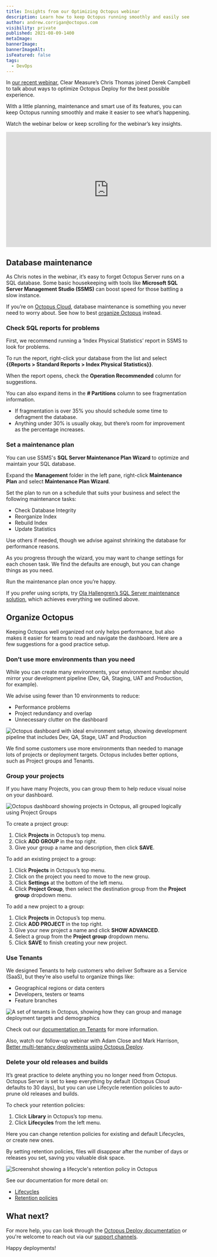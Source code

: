```yaml
---
title: Insights from our Optimizing Octopus webinar
description: Learn how to keep Octopus running smoothly and easily see what’s happening, with a little planning, maintenance and smart use of Octopus features.
author: andrew.corrigan@octopus.com
visibility: private
published: 2021-08-09-1400
metaImage: 
bannerImage: 
bannerImageAlt:
isFeatured: false
tags:
  - DevOps
---
```


In [our recent webinar](https://octopus.com/events/optimizing-octopus-deploy-with-clear-measure), Clear Measure’s Chris Thomas joined Derek Campbell to talk about ways to optimize Octopus Deploy for the best possible experience.

With a little planning, maintenance and smart use of its features, you can keep Octopus running smoothly and make it easier to see what’s happening.

Watch the webinar below or keep scrolling for the webinar’s key insights.

<iframe width="560" height="315" src="https://www.youtube.com/embed/4T3vMBdTy9o" title="YouTube video player" frameborder="0" allow="accelerometer; autoplay; clipboard-write; encrypted-media; gyroscope; picture-in-picture" allowfullscreen></iframe>

## Database maintenance

As Chris notes in the webinar, it’s easy to forget Octopus Server runs on a SQL database. Some basic housekeeping with tools like **Microsoft SQL Server Management Studio (SSMS)** can boost speed for those battling a slow instance.

If you’re on [Octopus Cloud](https://octopus.com/docs/octopus-cloud), database maintenance is something you never need to worry about. See how to best [organize Octopus](#organize-octopus) instead.

### Check SQL reports for problems

First, we recommend running a ‘Index Physical Statistics’ report in SSMS to look for problems. 

To run the report, right-click your database from the list and select **{{Reports > Standard Reports > Index Physical Statistics}}**.

When the report opens, check the **Operation Recommended** column for suggestions.

You can also expand items in the **# Partitions** column to see fragmentation information. 

- If fragmentation is over 35% you should schedule some time to defragment the database. 
- Anything under 30% is usually okay, but there’s room for improvement as the percentage increases.

### Set a maintenance plan

You can use SSMS's **SQL Server Maintenance Plan Wizard** to optimize and maintain your SQL database.

Expand the **Management** folder in the left pane, right-click **Maintenance Plan** and select **Maintenance Plan Wizard**.

Set the plan to run on a schedule that suits your business and select the following maintenance tasks:

- Check Database Integrity
- Reorganize Index
- Rebuild Index
- Update Statistics

Use others if needed, though we advise against shrinking the database for performance reasons.

As you progress through the wizard, you may want to change settings for each chosen task. We find the defaults are enough, but you can change things as you need. 

Run the maintenance plan once you’re happy.

If you prefer using scripts, try [Ola Hallengren’s SQL Server maintenance solution](https://ola.hallengren.com/), which achieves everything we outlined above.

## Organize Octopus

Keeping Octopus well organized not only helps performance, but also makes it easier for teams to read and navigate the dashboard. Here are a few suggestions for a good practice setup.

### Don’t use more environments than you need

While you can create many environments, your environment number should mirror your development pipeline (Dev, QA, Staging, UAT and Production, for example).

We advise using fewer than 10 environments to reduce:

- Performance problems
- Project redundancy and overlap
- Unnecessary clutter on the dashboard

![Octopus dashboard with ideal environment setup, showing development pipeline that includes Dev, QA, Stage, UAT and Production](environments.png "width=500")

We find some customers use more environments than needed to manage lots of projects or deployment targets. Octopus includes better options, such as Project groups and Tenants.

### Group your projects

If you have many Projects, you can group them to help reduce visual noise on your dashboard.

![Octopus dashboard showing projects in Octopus, all grouped logically using Project Groups](projects.png "width=500")

To create a project group:

1.	Click **Projects** in Octopus’s top menu.
1.	Click **ADD GROUP** in the top right.
1.	Give your group a name and description, then click **SAVE**.

To add an existing project to a group:

1.	Click **Projects** in Octopus’s top menu.
1.	Click on the project you need to move to the new group.
1.	Click **Settings** at the bottom of the left menu.
1.	Click **Project Group**, then select the destination group from the **Project group** dropdown menu.

To add a new project to a group:

1.	Click **Projects** in Octopus’s top menu.
1.	Click **ADD PROJECT** in the top right.
1.	Give your new project a name and click **SHOW ADVANCED**.
1.	Select a group from the **Project group** dropdown menu.
1.	Click **SAVE** to finish creating your new project.

### Use Tenants

We designed Tenants to help customers who deliver Software as a Service (SaaS), but they’re also useful to organize things like:

-	Geographical regions or data centers
-	Developers, testers or teams
-	Feature branches

![A set of tenants in Octopus, showing how they can group and manage deployment targets and demographics](tenants.png "width=500")

Check out our [documentation on Tenants](https://octopus.com/docs/tenants) for more information. 

Also, watch our follow-up webinar with Adam Close and Mark Harrison, [Better multi-tenancy deployments using Octopus Deploy](https://octopus.com/events/better-multi-tenancy-deployments-using-octopus-deploy).

### Delete your old releases and builds

It’s great practice to delete anything you no longer need from Octopus. Octopus Server is set to keep everything by default (Octopus Cloud defaults to 30 days), but you can use Lifecycle retention policies to auto-prune old releases and builds.

To check your retention policies:

1. Click **Library** in Octopus’s top menu.
1. Click **Lifecycles** from the left menu.

Here you can change retention policies for existing and default Lifecycles, or create new ones.

By setting retention policies, files will disappear after the number of days or releases you set, saving you valuable disk space.

![Screenshot showing a lifecycle's retention policy in Octopus](retention.png "width=500")

See our documentation for more detail on:

- [Lifecycles](https://octopus.com/docs/releases/lifecycles)
- [Retention policies](https://octopus.com/docs/administration/retention-policies)

## What next?

For more help, you can look through the [Octopus Deploy documentation](https://octopus.com/docs) or you're welcome to reach out via our [support channels](https://octopus.com/support).

Happy deployments!